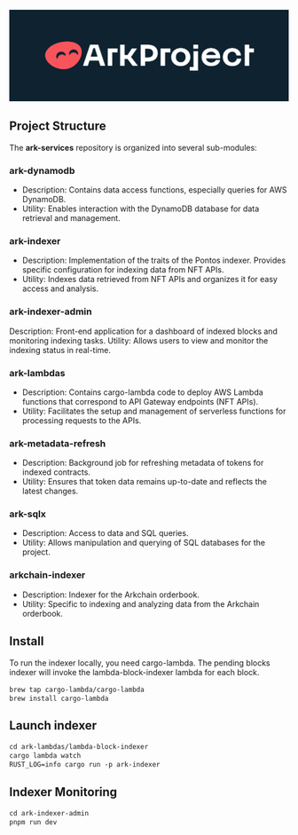 ![Ark Project](/images/arkproject.png)

## Project Structure

The **ark-services** repository is organized into several sub-modules:

### ark-dynamodb

- Description: Contains data access functions, especially queries for AWS DynamoDB.
- Utility: Enables interaction with the DynamoDB database for data retrieval and management.

### ark-indexer

- Description: Implementation of the traits of the Pontos indexer. Provides specific configuration for indexing data from NFT APIs.
- Utility: Indexes data retrieved from NFT APIs and organizes it for easy access and analysis.

### ark-indexer-admin

Description: Front-end application for a dashboard of indexed blocks and monitoring indexing tasks.
Utility: Allows users to view and monitor the indexing status in real-time.

### ark-lambdas

- Description: Contains cargo-lambda code to deploy AWS Lambda functions that correspond to API Gateway endpoints (NFT APIs).
- Utility: Facilitates the setup and management of serverless functions for processing requests to the APIs.

### ark-metadata-refresh

- Description: Background job for refreshing metadata of tokens for indexed contracts.
- Utility: Ensures that token data remains up-to-date and reflects the latest changes.

### ark-sqlx

- Description: Access to data and SQL queries.
- Utility: Allows manipulation and querying of SQL databases for the project.

### arkchain-indexer

- Description: Indexer for the Arkchain orderbook.
- Utility: Specific to indexing and analyzing data from the Arkchain orderbook.

## Install

To run the indexer locally, you need cargo-lambda. The pending blocks indexer will invoke the lambda-block-indexer lambda for each block.

```
brew tap cargo-lambda/cargo-lambda
brew install cargo-lambda
```

## Launch indexer

```
cd ark-lambdas/lambda-block-indexer
cargo lambda watch
RUST_LOG=info cargo run -p ark-indexer
```

## Indexer Monitoring

```
cd ark-indexer-admin
pnpm run dev
```
